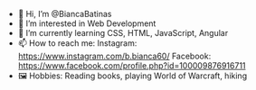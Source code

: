 - 👋 Hi, I’m @BiancaBatinas
- 👀 I’m interested in Web Development
- 🌱 I’m currently learning CSS, HTML, JavaScript, Angular
- 📫 How to reach me:
Instagram: https://www.instagram.com/b.bianca60/
Facebook: https://www.facebook.com/profile.php?id=100009876916711
- 🖼 Hobbies: Reading books, playing World of Warcraft, hiking

<!---
BiancaBatinas/BiancaBatinas is a ✨ special ✨ repository because its `README.md` (this file) appears on your GitHub profile.
You can click the Preview link to take a look at your changes.
--->
